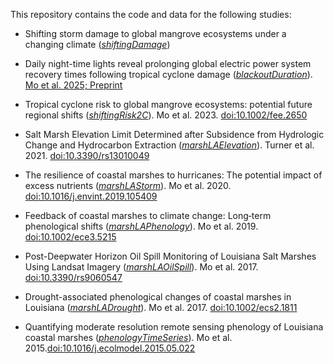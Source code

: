 This repository contains the code and data for the following studies: 

* Shifting storm damage to global mangrove ecosystems under a changing climate ([_shiftingDamage_](https://github.com/moyu-ENV/codeAndData/tree/main/shiftingDamage)) 

* Daily night-time lights reveal prolonging global electric power system recovery times following tropical cyclone damage  ([_blackoutDuration_](https://github.com/moyu-ENV/codeAndData/tree/main/blackoutDuration)). [Mo et al. 2025; Preprint](https://www.researchsquare.com/article/rs-6030545/v1)

* Tropical cyclone risk to global mangrove ecosystems: potential future regional shifts ([_shiftingRisk2C_](https://github.com/moyu-ENV/codeAndData/tree/main/shiftingRisk2C)). Mo et al. 2023. [doi:10.1002/fee.2650](https://esajournals.onlinelibrary.wiley.com/doi/10.1002/fee.2650)

*  Salt Marsh Elevation Limit Determined after Subsidence from Hydrologic Change and Hydrocarbon Extraction ([_marshLAElevation_](https://github.com/moyu-ENV/codeAndData/tree/main/marshLAElevation)). Turner et al. 2021. [doi:10.3390/rs13010049](https://www.mdpi.com/2072-4292/13/1/49)

* The resilience of coastal marshes to hurricanes: The potential impact of excess nutrients ([_marshLAStorm_](https://github.com/moyu-ENV/codeAndData/tree/main/marshLAStorm)). Mo et al. 2020. [doi:10.1016/j.envint.2019.105409](https://www.sciencedirect.com/science/article/pii/S0160412019312814)

* Feedback of coastal marshes to climate change: Long‐term phenological shifts ([_marshLAPhenology_](https://github.com/moyu-ENV/codeAndData/tree/main/marshLAPhenology)). Mo et al. 2019. [doi:10.1002/ece3.5215](https://onlinelibrary.wiley.com/doi/full/10.1002/ece3.5215)

* Post-Deepwater Horizon Oil Spill Monitoring of Louisiana Salt Marshes Using Landsat Imagery ([_marshLAOilSpill_](https://github.com/moyu-ENV/codeAndData/tree/main/marshLAOilSpill)). Mo et al. 2017. [doi:10.3390/rs9060547](https://www.mdpi.com/2072-4292/9/6/547)
  
* Drought-associated phenological changes of coastal marshes in Louisiana ([_marshLADrought_](https://github.com/moyu-ENV/codeAndData/tree/main/marshLADrought)). Mo et al. 2017. [doi:10.1002/ecs2.1811](https://esajournals.onlinelibrary.wiley.com/doi/10.1002/ecs2.1811)

* Quantifying moderate resolution remote sensing phenology of Louisiana coastal marshes ([_phenologyTimeSeries_](https://github.com/moyu-ENV/codeAndData/tree/main/phenologyTimeSeries)). Mo et al. 2015.[doi:10.1016/j.ecolmodel.2015.05.022](https://www.sciencedirect.com/science/article/abs/pii/S0304380015002197)

